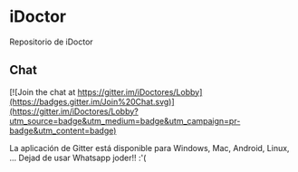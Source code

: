 ﻿# iDoctor

Repositorio de iDoctor

## Chat

[![Join the chat at https://gitter.im/iDoctores/Lobby](https://badges.gitter.im/Join%20Chat.svg)](https://gitter.im/iDoctores/Lobby?utm_source=badge&utm_medium=badge&utm_campaign=pr-badge&utm_content=badge)

La aplicación de Gitter está disponible para Windows, Mac, Android, Linux, ...
Dejad de usar Whatsapp joder!! :'(